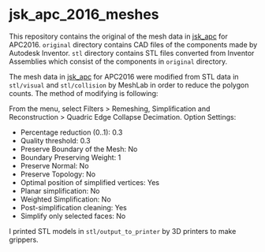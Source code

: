 # jsk_apc_2016_meshes

This repository contains the original of the mesh data in [jsk_apc](https://github.com/start-jsk/jsk_apc) for APC2016.
`original` directory contains CAD files of the components made by Autodesk Inventor.
`stl` directory contains STL files converted from Inventor Assemblies which consist of the components in `original` directory.

The mesh data in [jsk_apc](https://github.com/start-jsk/jsk_apc) for APC2016 were modified from STL data in `stl/visual` and `stl/collision` by MeshLab in order to reduce the polygon counts. The method of modifying is following:

From the menu, select Filters > Remeshing, Simplification and Reconstruction > Quadric Edge Collapse Decimation.
Option Settings:
- Percentage reduction (0..1): 0.3
- Quality threshold: 0.3
- Preserve Boundary of the Mesh: No
- Boundary Preserving Weight: 1
- Preserve Normal: No
- Preserve Topology: No
- Optimal position of simplified vertices: Yes
- Planar simplification: No
- Weighted Simplification: No
- Post-simplification cleaning: Yes
- Simplify only selected faces: No

I printed STL models in `stl/output_to_printer` by 3D printers to make grippers.
